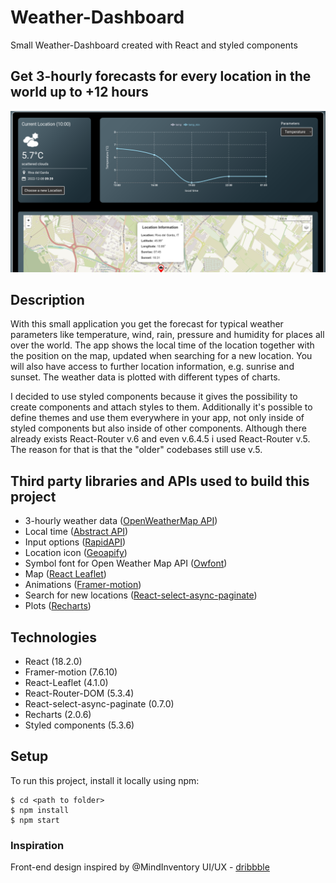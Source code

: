 # Weather-Dashboard

Small Weather-Dashboard created with React and styled components

## Get 3-hourly forecasts for every location in the world up to +12 hours

![weather-dashboard](/src/img/weather-dashboard.png "Example for Lake Garda with temperature forecast")

## Description

With this small application you get the forecast for typical weather parameters like temperature, wind, rain, pressure and humidity for places all over the world.
The app shows the local time of the location together with the position on the map, updated when searching for a new location. You will also have access to further location information, e.g. sunrise and sunset. The weather data is plotted with different types of charts.

I decided to use styled components because it gives the possibility to create components and attach styles to them. Additionally it's possible to define themes and use them everywhere in your app, not only inside of styled components but also inside of other components. Although there already exists React-Router v.6 and even v.6.4.5 i used React-Router v.5. The reason for that is that the "older" codebases still use v.5.

## Third party libraries and APIs used to build this project

- 3-hourly weather data ([OpenWeatherMap API](https://openweathermap.org/))
- Local time ([Abstract API](https://www.abstractapi.com/))
- Input options ([RapidAPI](https://rapidapi.com/wirefreethought/api/geodb-cities/))
- Location icon ([Geoapify](https://www.geoapify.com/))
- Symbol font for Open Weather Map API ([Owfont](https://websygen.github.io/owfont))
- Map ([React Leaflet](https://react-leaflet.js.org/))
- Animations ([Framer-motion](https://www.framer.com/docs/))
- Search for new locations ([React-select-async-paginate](https://www.npmjs.com/package/react-select-async-paginate))
- Plots ([Recharts](https://recharts.org/en-US/))

## Technologies

- React (18.2.0)
- Framer-motion (7.6.10)
- React-Leaflet (4.1.0)
- React-Router-DOM (5.3.4)
- React-select-async-paginate (0.7.0)
- Recharts (2.0.6)
- Styled components (5.3.6)

## Setup

To run this project, install it locally using npm:

```
$ cd <path to folder>
$ npm install
$ npm start
```

### Inspiration

Front-end design inspired by @MindInventory UI/UX - [dribbble](https://dribbble.com/shots/19207866-Weather-Forecast-Dashboard)
